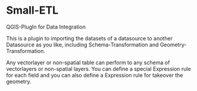# Small-ETL

QGIS-PlugIn for Data Integration

This is a plugin to importing the datasets of a datasource to another Datasource as you like, including Schema-Transformation and Geometry-Transformation. 

Any vectorlayer or non-spatial table can perform to any schema of vectorlayers or non-spatial layers. 
You can define a special Expression rule for each field and you can also define a Expression rule for takeover the geometry.
